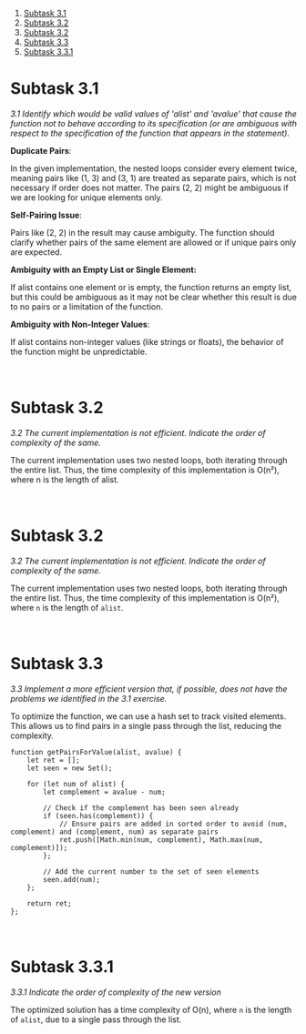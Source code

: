 1. [Subtask 3.1](#subtask-31)
2. [ Subtask 3.2](#-subtask-32)
3. [ Subtask 3.2](#-subtask-32-1)
4. [ Subtask 3.3](#-subtask-33)
5. [ Subtask 3.3.1](#-subtask-331)


# Subtask 3.1
*3.1 Identify which would be *valid* values of 'alist' and 'avalue' that cause the function not to
behave according to its specification (or are ambiguous with respect to the specification of the
function that appears in the statement).*


**Duplicate Pairs**: 
<p>In the given implementation, the nested loops consider every element twice, meaning pairs like (1, 3) and (3, 1) are treated as separate pairs, which is not necessary if order does not matter. The pairs (2, 2) might be ambiguous if we are looking for unique elements only.</p>

**Self-Pairing Issue**: 
<p>Pairs like (2, 2) in the result may cause ambiguity. The function should clarify whether pairs of the same element are allowed or if unique pairs only are expected.</p>

**Ambiguity with an Empty List or Single Element:**

If alist contains one element or is empty, the function returns an empty list, but this could be ambiguous as it may not be clear whether this result is due to no pairs or a limitation of the function.

**Ambiguity with Non-Integer Values**:

If alist contains non-integer values (like strings or floats), the behavior of the function might be unpredictable.


# <br> Subtask 3.2
*3.2 The current implementation is not efficient. Indicate the order of complexity of the same.*

The current implementation uses two nested loops, both iterating through the entire list. Thus, the time complexity of this implementation is O(n²), where n is the length of alist.

# <br> Subtask 3.2
*3.2 The current implementation is not efficient. Indicate the order of complexity of the same.*

The current implementation uses two nested loops, both iterating through the entire list. Thus, the time complexity of this implementation is O(n²), where `n` is the length of `alist`.


# <br> Subtask 3.3
*3.3 Implement a more efficient version that, if possible, does not have the problems we
identified in the 3.1 exercise.*

To optimize the function, we can use a hash set to track visited elements. This allows us to find pairs in a single pass through the list, reducing the complexity.

```
function getPairsForValue(alist, avalue) {
    let ret = [];
    let seen = new Set();

    for (let num of alist) {
        let complement = avalue - num;
        
        // Check if the complement has been seen already
        if (seen.has(complement)) {
            // Ensure pairs are added in sorted order to avoid (num, complement) and (complement, num) as separate pairs
            ret.push([Math.min(num, complement), Math.max(num, complement)]);
        };
        
        // Add the current number to the set of seen elements
        seen.add(num);
    };
    
    return ret;
};
```

# <br> Subtask 3.3.1
*3.3.1 Indicate the order of complexity of the new version*

The optimized solution has a time complexity of O(n), where `n` is the length of `alist`, due to a single pass through the list.